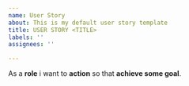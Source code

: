 ```yaml
---
name: User Story
about: This is my default user story template
title: USER STORY <TITLE>
labels: ''
assignees: ''

---
```


As a **role** i want to **action** so that **achieve some goal**.
